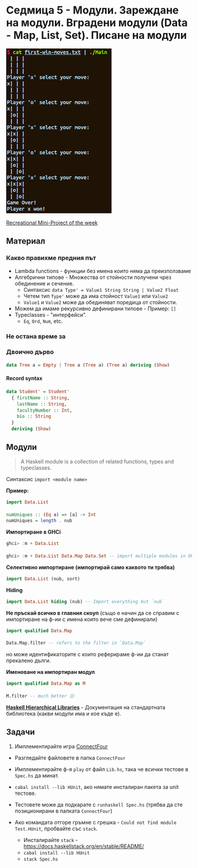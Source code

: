 # Седмица 5 - Модули. Зареждане на модули. Вградени модули (Data - Map, List, Set). Писане на модули

![Tic Tac Toe](../assets/tic-tac-toe.png)

[Recreational Mini-Project of the week](./TicTacToe)

## Материал

### Какво правихме предния път

- Lambda functions - функции без имена които няма да преизползваме
- Алгебрични типове - Множества от стойности получени чрез обединение и сечение.
  - Синтаксис `data Type' = Value1 String String | Value2 Float`
  - Четем тип `Type'` може да има стойност `Value1` или `Value2`
  - `Value1` и `Value2` може да обединяват поредица от стойности.
- Можем да имаме рекурсивно дефинирани типове - Пример: `[]`
- Typeclasses - "интерфейси".
  - `Eq`, `Ord`, `Num`, etc.

### Не остана време за

### Двоично дърво

```hs
data Tree a = Empty | Tree a (Tree a) (Tree a) deriving (Show)
```

#### Record syntax

```hs
data Student' = Student'
  { firstName :: String,
    lastName :: String,
    facultyNumber :: Int,
    bio :: String
  }
  deriving (Show)
```

## Модули

> A Haskell module is a collection of related functions, types and typeclasses.

Синтаксис `import <module name>`

**Пример:**

```hs
import Data.List

numUniques :: (Eq a) => [a] -> Int
numUniques = length . nub
```

**Импортиране в GHCi**

```hs
ghci> :m + Data.List

ghci> :m + Data.List Data.Map Data.Set -- import multiple modules in GHCi
```

**Селективно импортиране (импортирай само каквото ти трябва)**

```hs
import Data.List (nub, sort)
```

**Hiding**

```hs
import Data.List hiding (nub) -- Import everything but `nub`
```

**Не пръскай всичко в главния скоуп** (също е начин да се справим с импортиране на ф-ии с имена които вече сме дефинирали)

```hs
import qualified Data.Map

Data.Map.filter -- refers to the filter in `Data.Map`
```

но може идентификаторите с които реферираме ф-ии да станат прекалено дълги.

**Именоване на импортиран модул**

```hs
import qualified Data.Map as M

M.filter -- much better 😌
```

**[Haskell Hierarchical Libraries](https://downloads.haskell.org/~ghc/latest/docs/html/libraries/)** - Документация на стандартната библиотека (какви модули има и кое къде е).

## Задачи

1. Имплементирайте игра [ConnectFour](https://en.wikipedia.org/wiki/Connect_Four)

- Разгледайте файловете в папка `ConnectFour`
- Имплементирайте ф-я `play` от файл `Lib.hs`, така че всички тестове в
  `Spec.hs` да минат.

- `cabal install --lib HUnit`, ако нямате инсталиран пакета за unit тестове.

- Тестовете може да подкарате с `runhaskell Spec.hs` (трябва да сте позиционирани в папката `ConnectFour`)

- Ако командата отгоре гръмне с грешка - `Could not find module Test.HUnit`, пробвайте със `stack`.

  - Инсталирайте `stack` - <https://docs.haskellstack.org/en/stable/README/>
  - `cabal install --lib HUnit`
  - `stack Spec.hs`
